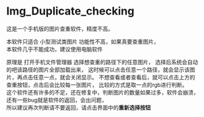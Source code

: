 # Img_Duplicate_checking
这是一个手机版的图片查重软件，精度不高。

本软件只适合 小型测试类图片 功能性不高，如果真要查重图片，<br>本软件几乎不能成功，建议使用电脑软件


原理是 打开手机文件管理器 选择想查重的路径下的任意图片，
选择后系统会自动的吧该路径的图片全部加载出来，
这时候可以点击任意一个路径，就会显示该图片，再点击任意一点，就会关闭显示。
不想查看或者查看后，就可以点击上方的查重按钮，点击后会比较每一张图片，
比较的方式是取一点的rgb进行判断。<br>
这个软件还有许多的不足，还在修复中，判断图片的数量如果过多，软件会崩溃，还有一些bug就是软件的返回，会出问题，<br>
所以建议再次判断请不要返回，请点击界面中的<b>重新选择按钮</b><p>
